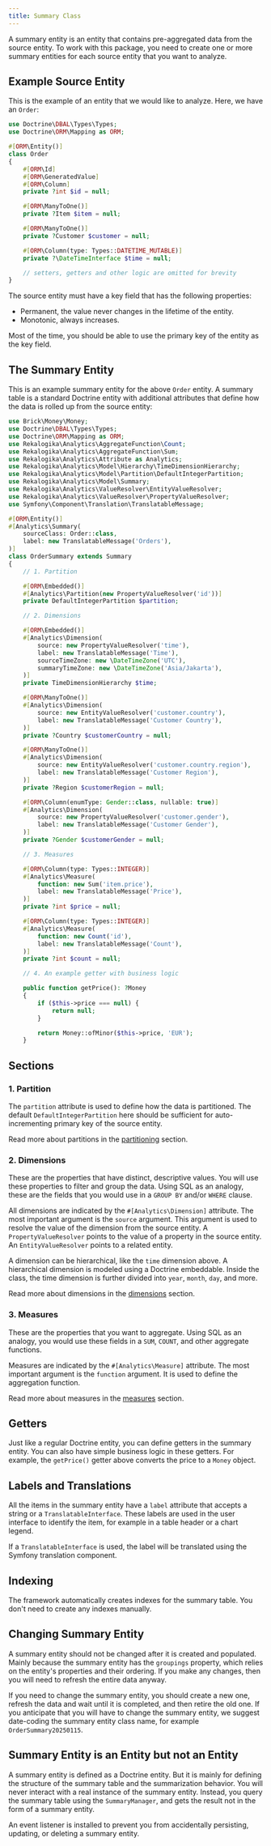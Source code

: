 ```yaml
---
title: Summary Class
---
```


A summary entity is an entity that contains pre-aggregated data from the source
entity. To work with this package, you need to create one or more summary
entities for each source entity that you want to analyze.

## Example Source Entity

This is the example of an entity that we would like to analyze. Here, we have an
`Order`:

```php
use Doctrine\DBAL\Types\Types;
use Doctrine\ORM\Mapping as ORM;

#[ORM\Entity()]
class Order
{
    #[ORM\Id]
    #[ORM\GeneratedValue]
    #[ORM\Column]
    private ?int $id = null;

    #[ORM\ManyToOne()]
    private ?Item $item = null;

    #[ORM\ManyToOne()]
    private ?Customer $customer = null;

    #[ORM\Column(type: Types::DATETIME_MUTABLE)]
    private ?\DateTimeInterface $time = null;

    // setters, getters and other logic are omitted for brevity
}
```

The source entity must have a key field that has the following properties:

* Permanent, the value never changes in the lifetime of the entity.
* Monotonic, always increases.

Most of the time, you should be able to use the primary key of the entity as the
key field.

## The Summary Entity

This is an example summary entity for the above `Order` entity. A summary table
is a standard Doctrine entity with additional attributes that define how the
data is rolled up from the source entity:

```php
use Brick\Money\Money;
use Doctrine\DBAL\Types\Types;
use Doctrine\ORM\Mapping as ORM;
use Rekalogika\Analytics\AggregateFunction\Count;
use Rekalogika\Analytics\AggregateFunction\Sum;
use Rekalogika\Analytics\Attribute as Analytics;
use Rekalogika\Analytics\Model\Hierarchy\TimeDimensionHierarchy;
use Rekalogika\Analytics\Model\Partition\DefaultIntegerPartition;
use Rekalogika\Analytics\Model\Summary;
use Rekalogika\Analytics\ValueResolver\EntityValueResolver;
use Rekalogika\Analytics\ValueResolver\PropertyValueResolver;
use Symfony\Component\Translation\TranslatableMessage;

#[ORM\Entity()]
#[Analytics\Summary(
    sourceClass: Order::class,
    label: new TranslatableMessage('Orders'),
)]
class OrderSummary extends Summary
{
    // 1. Partition

    #[ORM\Embedded()]
    #[Analytics\Partition(new PropertyValueResolver('id'))]
    private DefaultIntegerPartition $partition;

    // 2. Dimensions

    #[ORM\Embedded()]
    #[Analytics\Dimension(
        source: new PropertyValueResolver('time'),
        label: new TranslatableMessage('Time'),
        sourceTimeZone: new \DateTimeZone('UTC'),
        summaryTimeZone: new \DateTimeZone('Asia/Jakarta'),
    )]
    private TimeDimensionHierarchy $time;

    #[ORM\ManyToOne()]
    #[Analytics\Dimension(
        source: new EntityValueResolver('customer.country'),
        label: new TranslatableMessage('Customer Country'),
    )]
    private ?Country $customerCountry = null;

    #[ORM\ManyToOne()]
    #[Analytics\Dimension(
        source: new EntityValueResolver('customer.country.region'),
        label: new TranslatableMessage('Customer Region'),
    )]
    private ?Region $customerRegion = null;

    #[ORM\Column(enumType: Gender::class, nullable: true)]
    #[Analytics\Dimension(
        source: new PropertyValueResolver('customer.gender'),
        label: new TranslatableMessage('Customer Gender'),
    )]
    private ?Gender $customerGender = null;

    // 3. Measures

    #[ORM\Column(type: Types::INTEGER)]
    #[Analytics\Measure(
        function: new Sum('item.price'),
        label: new TranslatableMessage('Price'),
    )]
    private ?int $price = null;

    #[ORM\Column(type: Types::INTEGER)]
    #[Analytics\Measure(
        function: new Count('id'),
        label: new TranslatableMessage('Count'),
    )]
    private ?int $count = null;

    // 4. An example getter with business logic

    public function getPrice(): ?Money
    {
        if ($this->price === null) {
            return null;
        }

        return Money::ofMinor($this->price, 'EUR');
    }
```

## Sections

### 1. Partition

The `partition` attribute is used to define how the data is partitioned. The
default `DefaultIntegerPartition` here should be sufficient for
auto-incrementing primary key of the source entity.

Read more about partitions in the [partitioning](partitioning) section.

### 2. Dimensions

These are the properties that have distinct, descriptive values. You will use
these properties to filter and group the data. Using SQL as an analogy, these
are the fields that you would use in a `GROUP BY` and/or `WHERE` clause.

All dimensions are indicated by the `#[Analytics\Dimension]` attribute. The most
important argument is the `source` argument. This argument is used to resolve
the value of the dimension from the source entity. A `PropertyValueResolver`
points to the value of a property in the source entity. An `EntityValueResolver`
points to a related entity.

A dimension can be hierarchical, like the `time` dimension above. A hierarchical
dimension is modeled using a Doctrine embeddable. Inside the class, the time
dimension is further divided into `year`, `month`, `day`, and more.

Read more about dimensions in the [dimensions](dimensions) section.

### 3. Measures

These are the properties that you want to aggregate. Using SQL as an analogy,
you would use these fields in a `SUM`, `COUNT`, and other aggregate functions.

Measures are indicated by the `#[Analytics\Measure]` attribute. The most
important argument is the `function` argument. It is used to define the
aggregation function.

Read more about measures in the [measures](measures) section.

## Getters

Just like a regular Doctrine entity, you can define getters in the summary
entity. You can also have simple business logic in these getters. For example,
the `getPrice()` getter above converts the price to a `Money` object.

## Labels and Translations

All the items in the summary entity have a `label` attribute that accepts a
string or a `TranslatableInterface`. These labels are used in the user interface
to identify the item, for example in a table header or a chart legend.

If a `TranslatableInterface` is used, the label will be translated using the
Symfony translation component.

## Indexing

The framework automatically creates indexes for the summary table. You don't
need to create any indexes manually.

## Changing Summary Entity

A summary entity should not be changed after it is created and populated. Mainly
because the summary entity has the `groupings` property, which relies on the
entity's properties and their ordering. If you make any changes, then you will
need to refresh the entire data anyway.

If you need to change the summary entity, you should create a new one, refresh
the data and wait until it is completed, and then retire the old one. If you
anticipate that you will have to change the summary entity, we suggest
date-coding the summary entity class name, for example `OrderSummary20250115`.

## Summary Entity is an Entity but not an Entity

A summary entity is defined as a Doctrine entity. But it is mainly for defining
the structure of the summary table and the summarization behavior. You will
never interact with a real instance of the summary entity. Instead, you query
the summary table using the `SummaryManager`, and gets the result not in the
form of a summary entity.

An event listener is installed to prevent you from accidentally persisting,
updating, or deleting a summary entity.